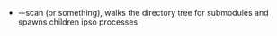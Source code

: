 * --scan (or something), walks the directory tree for submodules and spawns children ipso processes
